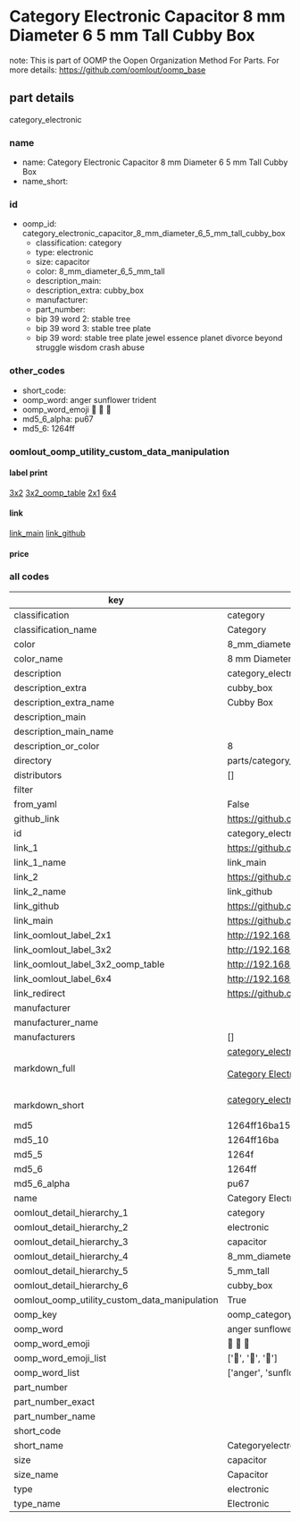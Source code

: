 # Category Electronic Capacitor 8 mm Diameter 6 5 mm Tall Cubby Box  

note: This is part of OOMP the Oopen Organization Method For Parts. For more details: https://github.com/oomlout/oomp_base

##  part details
  



category_electronic



### name
* name: Category Electronic Capacitor 8 mm Diameter 6 5 mm Tall Cubby Box
* name_short: 
### id
* oomp_id: category_electronic_capacitor_8_mm_diameter_6_5_mm_tall_cubby_box
  * classification: category
  * type: electronic
  * size: capacitor
  * color: 8_mm_diameter_6_5_mm_tall
  * description_main: 
  * description_extra: cubby_box
  * manufacturer: 
  * part_number: 
  * bip 39 word 2: stable tree
  * bip 39 word 3: stable tree plate
  * bip 39 word: stable tree plate jewel essence planet divorce beyond struggle wisdom crash abuse

### other_codes
* short_code: 
* oomp_word: anger sunflower trident
* oomp_word_emoji :anger: :sunflower: :trident:
* md5_6_alpha: pu67
* md5_6: 1264ff






### oomlout_oomp_utility_custom_data_manipulation
#### label print
[3x2](http://192.168.1.245:1112/?label=oomp%20pu67)
[3x2_oomp_table](http://192.168.1.108:1112/?label=oomp%20pu67)
[2x1](http://192.168.1.242:1112/?label=oomp%20pu67)
[6x4](http://192.168.1.55:1112/?label=oomp%20pu67)    

#### link

[link_main](https://github.com/oomlout/oomlout_oomp_version_1_messy/tree/main/parts/category_electronic_capacitor_8_mm_diameter_6_5_mm_tall_cubby_box) [link_github](https://github.com/oomlout/oomlout_oomp_version_1_messy/tree/main/parts/category_electronic_capacitor_8_mm_diameter_6_5_mm_tall_cubby_box)                             

#### price







### all codes 
| key | value |  
| --- | --- |  
| classification | category |  
| classification_name | Category |  
| color | 8_mm_diameter_6_5_mm_tall |  
| color_name | 8 mm Diameter 6 5 mm Tall |  
| description | category_electronic |  
| description_extra | cubby_box |  
| description_extra_name | Cubby Box |  
| description_main |  |  
| description_main_name |  |  
| description_or_color | 8  |  
| directory | parts/category_electronic_capacitor_8_mm_diameter_6_5_mm_tall_cubby_box |  
| distributors | [] |  
| filter |  |  
| from_yaml | False |  
| github_link | https://github.com/oomlout/oomlout_oomp_part_src/tree/main/parts/category_electronic_capacitor_8_mm_diameter_6_5_mm_tall_cubby_box |  
| id | category_electronic_capacitor_8_mm_diameter_6_5_mm_tall_cubby_box |  
| link_1 | https://github.com/oomlout/oomlout_oomp_version_1_messy/tree/main/parts/category_electronic_capacitor_8_mm_diameter_6_5_mm_tall_cubby_box |  
| link_1_name | link_main |  
| link_2 | https://github.com/oomlout/oomlout_oomp_version_1_messy/tree/main/parts/category_electronic_capacitor_8_mm_diameter_6_5_mm_tall_cubby_box |  
| link_2_name | link_github |  
| link_github | https://github.com/oomlout/oomlout_oomp_version_1_messy/tree/main/parts/category_electronic_capacitor_8_mm_diameter_6_5_mm_tall_cubby_box |  
| link_main | https://github.com/oomlout/oomlout_oomp_version_1_messy/tree/main/parts/category_electronic_capacitor_8_mm_diameter_6_5_mm_tall_cubby_box |  
| link_oomlout_label_2x1 | http://192.168.1.242:1112/?label=oomp%20pu67 |  
| link_oomlout_label_3x2 | http://192.168.1.245:1112/?label=oomp%20pu67 |  
| link_oomlout_label_3x2_oomp_table | http://192.168.1.108:1112/?label=oomp%20pu67 |  
| link_oomlout_label_6x4 | http://192.168.1.55:1112/?label=oomp%20pu67 |  
| link_redirect | https://github.com/oomlout/oomlout_oomp_version_1_messy/tree/main/parts/category_electronic_capacitor_8_mm_diameter_6_5_mm_tall_cubby_box |  
| manufacturer |  |  
| manufacturer_name |  |  
| manufacturers | [] |  
| markdown_full | [category_electronic_capacitor_8_mm_diameter_6_5_mm_tall_cubby_box](none)<br>[](none)<br>[Category Electronic Capacitor 8 Mm Diameter 6 5 Mm Tall Cubby Box](none)<br><br> |  
| markdown_short | [category_electronic_capacitor_8_mm_diameter_6_5_mm_tall_cubby_box](none)<br><br> |  
| md5 | 1264ff16ba15c80297a6a77f4c79fe9e |  
| md5_10 | 1264ff16ba |  
| md5_5 | 1264f |  
| md5_6 | 1264ff |  
| md5_6_alpha | pu67 |  
| name | Category Electronic Capacitor 8 mm Diameter 6 5 mm Tall Cubby Box |  
| oomlout_detail_hierarchy_1 | category |  
| oomlout_detail_hierarchy_2 | electronic |  
| oomlout_detail_hierarchy_3 | capacitor |  
| oomlout_detail_hierarchy_4 | 8_mm_diameter_6 |  
| oomlout_detail_hierarchy_5 | 5_mm_tall |  
| oomlout_detail_hierarchy_6 | cubby_box |  
| oomlout_oomp_utility_custom_data_manipulation | True |  
| oomp_key | oomp_category_electronic_capacitor_8_mm_diameter_6_5_mm_tall_cubby_box |  
| oomp_word | anger sunflower trident |  
| oomp_word_emoji | :anger: :sunflower: :trident: |  
| oomp_word_emoji_list | [':anger:', ':sunflower:', ':trident:'] |  
| oomp_word_list | ['anger', 'sunflower', 'trident'] |  
| part_number |  |  
| part_number_exact |  |  
| part_number_name |  |  
| short_code |  |  
| short_name | Categoryelectronic |  
| size | capacitor |  
| size_name | Capacitor |  
| type | electronic |  
| type_name | Electronic |  
